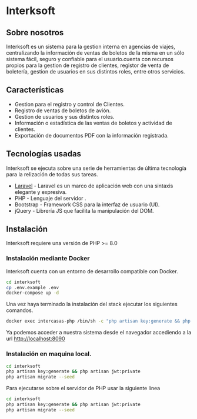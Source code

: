 # Interksoft


## Sobre nosotros

Interksoft es un sistema para la gestion interna en agencias de viajes, centralizando la información de ventas de boletos de la misma en un sólo sistema fácil, seguro y confiable para el usuario.cuenta con recursos propios para la gestion de registro de clientes, registor de venta de boletería, gestion de usuarios en sus distintos roles, entre otros servicios.
## Características

- Gestion para el registro y control de Clientes.
- Registro de ventas de boletos de avión.
- Gestion de usuarios y sus distintos roles.
- Información o estadística de las ventas de boletos y actividad de clientes.
- Exportación de documentos PDF con la información registrada.

## Tecnologías usadas

Interksoft se ejecuta sobre una serie de herramientas de última tecnología para la relización de todas sus tareas.

- [Laravel](https://laravel.com/) - Laravel es un marco de aplicación web con una sintaxis elegante y expresiva.
- PHP - Lenguaje del servidor .
- Bootstrap - Framework CSS para la interfaz de usuario (UI).
- jQuery - Librería JS que facilita la manipulación del DOM.


## Instalación

Interksoft requiere una versión de PHP >= 8.0

### Instalación mediante Docker

Interksoft cuenta con un entorno de desarrollo compatible con Docker.

```sh
cd interksoft
cp .env.example .env
docker-compose up -d 
```
Una vez haya terminado la instalación del stack ejecutar los siguientes comandos.


```sh
docker exec intercasas-php /bin/sh -c "php artisan key:generate && php artisan jwt:private && php artisan migrate --seed"
```

Ya podemos acceder a nuestra sistema desde el navegador accediendo a la url [http://localhost:8090](http://localhost:8090)

### Instalación en maquina local.

```sh
cd interksoft
php artisan key:generate && php artisan jwt:private
php artisan migrate --seed
```

Para ejecutarse sobre el servidor de PHP usar la siguiente linea

```sh
cd interksoft
php artisan key:generate && php artisan jwt:private
php artisan migrate --seed
```
<!---

## Docker

Dillinger is very easy to install and deploy in a Docker container.

By default, the Docker will expose port 8080, so change this within the
Dockerfile if necessary. When ready, simply use the Dockerfile to
build the image.

```sh
cd dillinger
docker build -t <youruser>/dillinger:${package.json.version} .
```

This will create the dillinger image and pull in the necessary dependencies.
Be sure to swap out `${package.json.version}` with the actual
version of Dillinger.

Once done, run the Docker image and map the port to whatever you wish on
your host. In this example, we simply map port 8000 of the host to
port 8080 of the Docker (or whatever port was exposed in the Dockerfile):

```sh
docker run -d -p 8000:8080 --restart=always --cap-add=SYS_ADMIN --name=dillinger <youruser>/dillinger:${package.json.version}
```

> Note: `--capt-add=SYS-ADMIN` is required for PDF rendering.

Verify the deployment by navigating to your server address in
your preferred browser.

```sh
127.0.0.1:8000
```
-->

